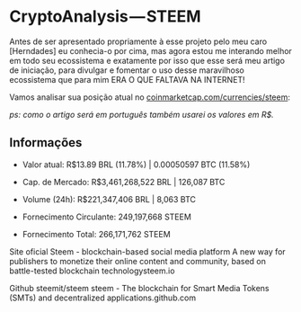 # CryptoAnalysis — STEEM

Antes de ser apresentado propriamente à esse projeto pelo meu caro [Herndades] eu conhecia-o por cima, mas agora estou me interando melhor em todo seu ecossistema e exatamente por isso que esse será meu artigo de iniciação, para divulgar e fomentar o uso desse maravilhoso ecossistema que para mim ERA O QUE FALTAVA NA INTERNET!


Vamos analisar sua posição atual no [coinmarketcap.com/currencies/steem](https://coinmarketcap.com/currencies/steem/):

*ps: como o artigo será em português também usarei os valores em R$.*

## Informações

- Valor atual: R$13.89 BRL (11.78%) | 0.00050597 BTC (11.58%)

- Cap. de Mercado: R$3,461,268,522 BRL | 126,087 BTC 
- Volume (24h): R$221,347,406 BRL | 8,063 BTC

- Fornecimento Circulante: 249,197,668 STEEM
- Fornecimento Total: 266,171,762 STEEM

 







Site oficial
Steem - blockchain-based social media platform
A new way for publishers to monetize their online content and community, based on battle-tested blockchain technologysteem.io






Github
steemit/steem
steem - The blockchain for Smart Media Tokens (SMTs) and decentralized applications.github.com
